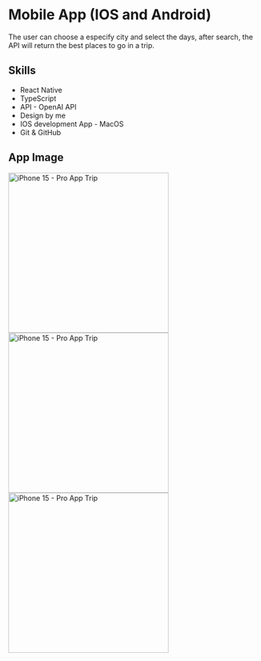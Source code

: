 # Mobile App (IOS and Android) 
The user can choose a especify city and select the days, after search, the API will return the best places to go in a trip.

## Skills
- React Native
- TypeScript
- API - OpenAI API
- Design by me
- IOS development App - MacOS
- Git & GitHub

## App Image
<img width="320" alt="iPhone 15 - Pro App Trip" src="https://github.com/herbertribeiro19/Tripapp/assets/84207944/0758b40e-b1a4-4f90-bd17-7f46c2fce830">
<img width="320" alt="iPhone 15 - Pro App Trip" src="https://github.com/herbertribeiro19/Tripapp/assets/84207944/8fe5fc92-4916-488c-bf7d-e6a16bd6d9e0">
<img width="320" alt="iPhone 15 - Pro App Trip" src="https://github.com/herbertribeiro19/Tripapp/assets/84207944/fc28e231-a754-4cbd-b092-edb4c7fe7eda">
